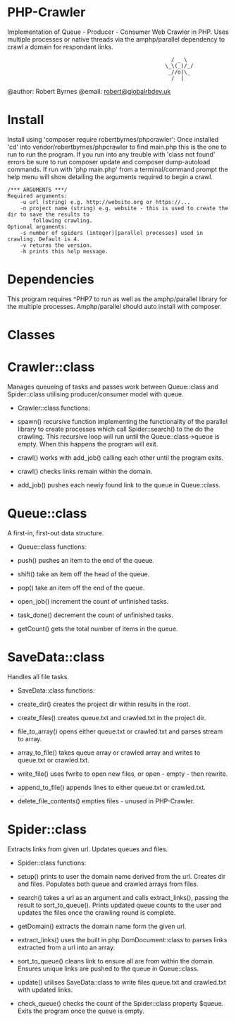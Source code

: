 # PHP-Crawler
Implementation of Queue - Producer - Consumer Web Crawler in PHP. Uses multiple processes or native threads via the amphp/parallel dependency to crawl a domain for respondant links.

                                                        / _ \
                                                      \_\(_)/_/
                                                       _//o|\_
                                                        /  |
@author: Robert Byrnes
@email: robert@globalrbdev.uk

# Install
Install using 'composer require robertbyrnes/phpcrawler':
Once installed 'cd' into vendor/robertbyrnes/phpcrawler to find main.php this is the one to run to run the program.  If you run into any trouble with 'class not found' errors be sure to run composer update and composer dump-autoload commands.  If run with 'php main.php' from a terminal/command prompt the help menu will show detailing the arguments required to begin a crawl. 

    /*** ARGUMENTS ***/
    Required arguments:
        -u url (string) e.g. http://website.org or https://...
        -n project name (string) e.g. website - this is used to create the dir to save the results to
            following crawling.
    Optional arguments: 
        -s number of spiders (integer)[parallel processes] used in crawling. Default is 4.
        -v returns the version.
        -h prints this help message.

# Dependencies
This program requires ^PHP7 to run as well as the amphp/parallel library for the multiple processes. Amphp/parallel should auto install with composer.

# Classes
# Crawler::class
Manages queueing of tasks and passes work between Queue::class and Spider::class
utilising producer/consumer model with queue.

- Crawler::class functions:

- spawn() recursive function implementing the functionality of the parallel library to create           processes which call Spider::search() to the do the crawling.  This recursive loop will run until the Queue::class->queue is empty.  When this happens the program will exit.
- crawl() works with add_job() calling each other until the program exits.
- crawl() checks links remain within the domain.
- add_job() pushes each newly found link to the queue in Queue::class.

# Queue::class
A first-in, first-out data structure.

- Queue::class functions:

- push() pushes an item to the end of the queue.
- shift() take an item off the head of the queue.
- pop() take an item off the end of the queue.
- open_job() increment the count of unfinished tasks.
- task_done() decrement the count of unfinished tasks.
- getCount() gets the total number of items in the queue.

# SaveData::class
Handles all file tasks.

- SaveData::class functions:

- create_dir() creates the project dir within results in the root.
- create_files() creates queue.txt and crawled.txt in the project dir.
- file_to_array() opens either queue.txt or crawled.txt and parses stream to array.
- array_to_file() takes queue array or crawled array and writes to queue.txt or crawled.txt.
- write_file() uses fwrite to open new files, or open - empty - then rewrite.
- append_to_file() appends lines to either queue.txt or crawled.txt.
- delete_file_contents() empties files - unused in PHP-Crawler.

# Spider::class
Extracts links from given url. Updates queues and files.

- Spider::class functions:

- setup() prints to user the domain name derived from the url. Creates dir and files.
Populates both queue and crawled arrays from files.
- search() takes a url as an argument and calls extract_links(), passing the result to
sort_to_queue(). Prints updated queue counts to the user and updates the files
once the crawling round is complete.
- getDomain() extracts the domain name form the given url.
- extract_links() uses the built in php DomDocument::class to parses links extracted from a url into an array.
- sort_to_queue() cleans link to ensure all are from within the domain. Ensures unique links
are pushed to the queue in Queue::class.
- update() utilises SaveData::class to write files queue.txt and crawled.txt with updated links.
- check_queue() checks the count of the Spider::class property $queue. Exits the program once the queue is empty.






